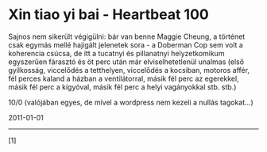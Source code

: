# Xin tiao yi bai - Heartbeat 100

Sajnos nem sikerült végigülni: bár van benne Maggie Cheung, a történet csak egymás mellé hajigált jelenetek sora - a Doberman Cop sem volt a koherencia csúcsa, de itt a tucatnyi és pillanatnyi helyzetkomikum egyszerűen fárasztó és öt perc után már elviselhetetlenül unalmas (első gyilkosság, viccelődés a tetthelyen, viccelődés a kocsiban, motoros affér, fél perces kaland a házban a ventilátorral, másik fél perc az egerekkel, másik fél perc a kígyóval, másik fél perc a helyi vagányokkal stb. stb.)

10/0 (valójában egyes, de mivel a wordpress nem kezeli a nullás tagokat...)

2011-01-01 

----

[1]